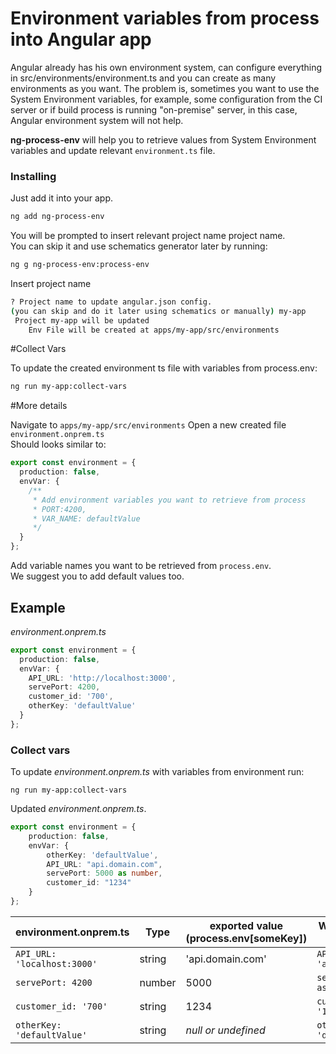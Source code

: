 # Environment variables from process into Angular app

Angular already has his own environment system, can configure everything in src/environments/environment.ts 
and you can create as many environments as you want. 
The problem is, sometimes you want to use the System Environment variables, 
for example, some configuration from the CI server or if build process is running "on-premise" server, 
in this case, Angular environment system will not help.

**ng-process-env** will help you to retrieve values from System Environment variables and update relevant `environment.ts` file.


### Installing
Just add it into your app.

```bash
ng add ng-process-env
```

You will be prompted to insert relevant project name project name.  
You can skip it and use schematics generator later by running: 

```bash
ng g ng-process-env:process-env
```

Insert project name 
```bash
? Project name to update angular.json config. 
(you can skip and do it later using schematics or manually) my-app
 Project my-app will be updated
    Env File will be created at apps/my-app/src/environments
```

#Collect Vars

To update the created environment ts file with variables from process.env:
```bash
ng run my-app:collect-vars
```


#More details

Navigate to `apps/my-app/src/environments` 
Open a new created file `environment.onprem.ts`  
Should looks similar to: 

```typescript
export const environment = {
  production: false,
  envVar: {
    /**
     * Add environment variables you want to retrieve from process
     * PORT:4200,
     * VAR_NAME: defaultValue
     */
  }
};
```

Add variable names you want to be retrieved from `process.env`.  
We suggest you to add default values too. 

## Example

_environment.onprem.ts_

```typescript
export const environment = {
  production: false,
  envVar: {
    API_URL: 'http://localhost:3000',
    servePort: 4200,
    customer_id: '700',
    otherKey: 'defaultValue'
  }
};
```

### Collect vars 

To update _environment.onprem.ts_ with variables from environment run:

```shell script
ng run my-app:collect-vars
```

Updated _environment.onprem.ts_.
```typescript
export const environment = {
    production: false,
    envVar: {
        otherKey: 'defaultValue',
        API_URL: "api.domain.com",
        servePort: 5000 as number,
        customer_id: "1234"
    }
};
```

| environment.onprem.ts           | Type   | exported value   (process.env[someKey])| Will be changed with       |
|---------------------------------|--------|--------------------------------------|------------------------------|
| `API_URL: 'localhost:3000'`     | string | 'api.domain.com'                     | `API_URL: 'api.domain.com'`  |
| `servePort: 4200`               | number | 5000                                 | `servePort: 5000 as number`  |
| `customer_id: '700'`            | string | 1234                                 | `customer_id: '1234'`        |
| `otherKey: 'defaultValue'`      | string | _null or undefined_                  | `otherKey: 'defaultValue'`   |


